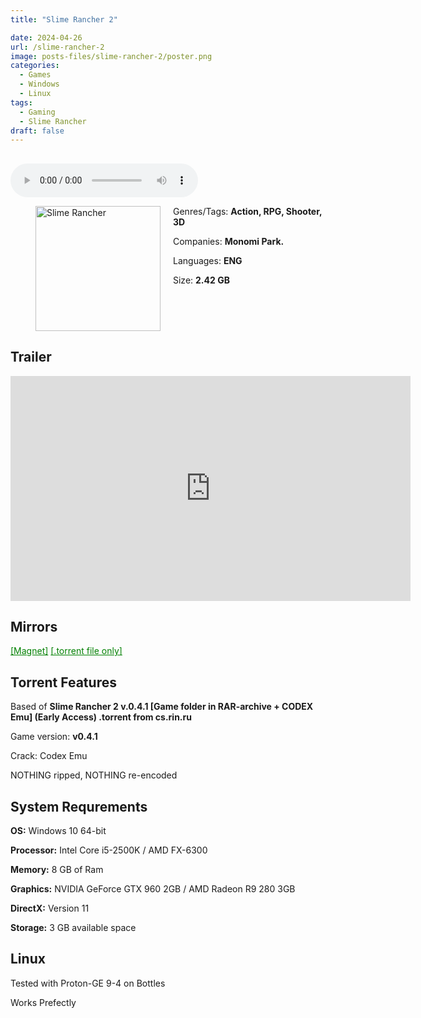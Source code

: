 ```yaml
---
title: "Slime Rancher 2"

date: 2024-04-26
url: /slime-rancher-2
image: posts-files/slime-rancher-2/poster.png 
categories:
  - Games
  - Windows
  - Linux
tags:
  - Gaming
  - Slime Rancher
draft: false
---
```

##
<style>
  body.dark-mode,
  body.dark-mode main * {
    background: url('/posts-files/slime-rancher-2/background.jpg') center center fixed no-repeat;
    background-size: 100% 100%;
    background-size: cover;
    color: #f5f5f5;
  }
</style>
<script>
    document.addEventListener('DOMContentLoaded', function () {
        var body = document.body;
        var switcher = document.querySelector('.js-toggle');
                body.classList.add('dark-mode');
                // Save user preference in storage
                localStorage.setItem('darkMode', 'true');
            
        });
</script>

<audio controls autoplay>
  <source src="/posts-files/slime-rancher-2/music.mp3" type="audio/mp3">
  Your browser does not support the audio tag.
</audio>


<figure style="float: left; margin-right: 20px;">
  <img src="/posts-files/slime-rancher-2/poster.png" alt="Slime Rancher" style="width: 200px;">
</figure>

Genres/Tags: **Action, RPG, Shooter, 3D**

Companies: **Monomi Park.**

Languages: **ENG**

Size: **2.42 GB**
# ⠀
## Trailer
<iframe width="640" height="360" src="https://www.youtube.com/embed/qPfm3IClc0s" title="Slime Rancher 2 Announcement Trailer" frameborder="0" allow="accelerometer; autoplay; clipboard-write; encrypted-media; gyroscope; picture-in-picture; web-share" referrerpolicy="strict-origin-when-cross-origin" allowfullscreen></iframe>

## Mirrors
<a href="magnet:?xt=urn:btih:Q6EZDN6L7IDEGSUPQETBF3RTQQO5LMSK&dn=Slime%20Rancher%202" style="color: green;">[Magnet]</a>
<a href="https://www.dropbox.com/scl/fi/7wbfrbd6fgn2kfen925t1/Slime-Rancher-2.torrent?rlkey=4m28bu0l0i11olfc6n0ck8c6t&st=owbfofq4&dl=1" style="color: green;">[.torrent file only]</a>

## Torrent Features

Based of **Slime Rancher 2 v.0.4.1 [Game folder in RAR-archive + CODEX Emu] (Early Access) .torrent from cs.rin.ru**

Game version: **v0.4.1**

Crack: Codex Emu

NOTHING ripped, NOTHING re-encoded

## System Requrements
**OS:** Windows 10 64-bit

**Processor:** Intel Core i5-2500K / AMD FX-6300

**Memory:** 8 GB of Ram

**Graphics:** NVIDIA GeForce GTX 960 2GB / AMD Radeon R9 280 3GB

**DirectX:** Version 11

**Storage:** 3 GB available space


## Linux

Tested with Proton-GE 9-4 on Bottles

Works Prefectly